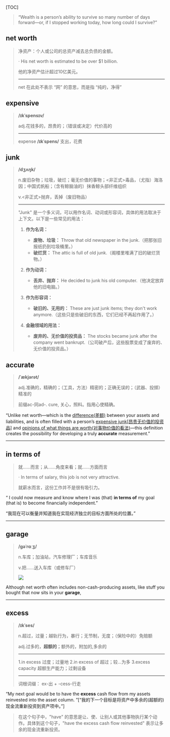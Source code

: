 [TOC]

> “Wealth is a person’s ability to survive so many number of days forward—or, if I stopped working today, how long could I survive?”
>

## net worth

> 净资产：个人或公司的总资产减去总负债的金额。
>
> · His net worth is estimated to be over $1 billion.
>
> 他的净资产估计超过10亿美元。
>
> ---
>
> net 在此处不表示 “网” 的意思，而是指 “纯的，净得”

## expensive

> **/ɪkˈspensɪv/**
>
> adj.花钱多的，昂贵的；（错误或决定）代价高的
>
> ---
>
> expense  **/ɪkˈspens/**  支出，花费

## junk

> **/dʒʌŋk/**
>
> n.废旧杂物；垃圾，破烂；毫无价值的事物；<非正式>毒品，（尤指）海洛因；中国式帆船；（含有鲸脑油的）抹香鲸头部纤维组织
>
> v.<非正式>抛弃，丢掉（废旧物品）
>
> ---
>
> "Junk" 是一个多义词，可以用作名词、动词或形容词，具体的用法取决于上下文。以下是一些常见的用法：
>
> 1. **作为名词：**
>    - **废物、垃圾：** Throw that old newspaper in the junk.（把那张旧报纸扔到垃圾桶里。）
>    - **破烂货：** The attic is full of old junk.（阁楼里堆满了旧的破烂货物。）
>
> 2. **作为动词：**
>    - **丢弃、抛弃：** He decided to junk his old computer.（他决定放弃他的旧电脑。）
>
> 3. **作为形容词：**
>    - **破旧的、无用的：** These are just junk items; they don't work anymore.（这些只是些破旧的东西，它们已经不再起作用了。）
>
> 4. **金融领域的用法：**
>    - **废弃的、无价值的投资品：** The stocks became junk after the company went bankrupt.（公司破产后，这些股票变成了废弃的、无价值的投资品。）
>

## accurate

> **/ˈækjərət/**
>
> adj.准确的，精确的；（工具，方法）精密的；正确无误的；（武器、投掷）精准的
>
> 前缀ac-同ad-. cure, 关心，照料。指用心使精确。

“Unlike net worth—which is the <u>difference(差额)</u> between your assets and liabilities, and is often filled with a person’s <u>expensive junk[昂贵无价值的投资品]</u> and <u>opinions of what things are worth(对事物价值的看法)</u>—this definition creates the possibility for developing a truly **accurate** measurement.”

---

## in terms of

> 就……而言；从……角度来看；就……方面而言
>
> · In terms of salary, this job is not very attractive.
>
> 就薪水而言，这份工作并不是很有吸引力。

“ I could now measure and know where I was (that) **in terms of** my goal (that is) to become financially independent.”

“我现在可以衡量并知道我在实现经济独立的目标方面所处的位置。”

---

## garage

> **/ɡəˈrɑːʒ/**
>
> n.车库；加油站，汽车修理厂；车库音乐
>
> v.把……送入车库（或修车厂）
>
> ![](https://ydlunacommon-cdn.nosdn.127.net/c8c3a09037d263acd5a8096e81b19624.jpg?)

Although net worth often includes non-cash-producing assets, like stuff you bought that now sits in your **garage**,

---

## excess

> **/ɪkˈses/**
>
> n.超过，过量；越轨行为，暴行；无节制，无度；（保险中的）免赔额
>
> adj.过多的，**超额的**；额外的，附加的,多余的
>
> ---
>
> 1.in excess 过度；过量地
> 2.in excess of 超过；较…为多
> 3.excess capacity 超额生产能力；过剩设备
>
> ---
>
> 词根词缀： ex-出 + -cess-行走

“My next goal would be to have the **excess** cash flow from my assets reinvested into the asset column. ”[“我的下一个目标是将资产中多余的(超额的)现金流重新投资到资产项中。”]

> 在这个句子中，"have" 的意思是让、使、让别人或其他事物执行某个动作。具体到这个句子，"have the excess cash flow reinvested" 表示让多余的现金流重新投资。
>

